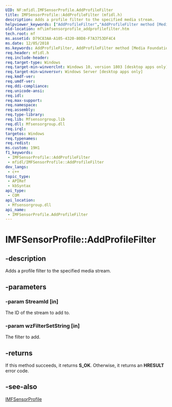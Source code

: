 ```yaml
---
UID: NF:mfidl.IMFSensorProfile.AddProfileFilter
title: IMFSensorProfile::AddProfileFilter (mfidl.h)
description: Adds a profile filter to the specified media stream.
helpviewer_keywords: ["AddProfileFilter","AddProfileFilter method [Media Foundation]","AddProfileFilter method [Media Foundation]","IMFSensorProfile interface","IMFSensorProfile interface [Media Foundation]","AddProfileFilter method","IMFSensorProfile.AddProfileFilter","IMFSensorProfile::AddProfileFilter","mf.imfsensorprofile_addprofilefilter","mfidl/IMFSensorProfile::AddProfileFilter"]
old-location: mf\imfsensorprofile_addprofilefilter.htm
tech.root: mf
ms.assetid: D79C83AA-A105-4320-80D8-F7A3753DF4C4
ms.date: 12/05/2018
ms.keywords: AddProfileFilter, AddProfileFilter method [Media Foundation], AddProfileFilter method [Media Foundation],IMFSensorProfile interface, IMFSensorProfile interface [Media Foundation],AddProfileFilter method, IMFSensorProfile.AddProfileFilter, IMFSensorProfile::AddProfileFilter, mf.imfsensorprofile_addprofilefilter, mfidl/IMFSensorProfile::AddProfileFilter
req.header: mfidl.h
req.include-header: 
req.target-type: Windows
req.target-min-winverclnt: Windows 10, version 1803 [desktop apps only]
req.target-min-winversvr: Windows Server [desktop apps only]
req.kmdf-ver: 
req.umdf-ver: 
req.ddi-compliance: 
req.unicode-ansi: 
req.idl: 
req.max-support: 
req.namespace: 
req.assembly: 
req.type-library: 
req.lib: Mfsensorgroup.lib
req.dll: Mfsensorgroup.dll
req.irql: 
targetos: Windows
req.typenames: 
req.redist: 
ms.custom: 19H1
f1_keywords:
 - IMFSensorProfile::AddProfileFilter
 - mfidl/IMFSensorProfile::AddProfileFilter
dev_langs:
 - c++
topic_type:
 - APIRef
 - kbSyntax
api_type:
 - COM
api_location:
 - Mfsensorgroup.dll
api_name:
 - IMFSensorProfile.AddProfileFilter
---
```


# IMFSensorProfile::AddProfileFilter


## -description

Adds a profile filter to the specified media stream.

## -parameters

### -param StreamId [in]

The ID of the stream to add to.

### -param wzFilterSetString [in]

The filter to add.

## -returns

If this method succeeds, it returns <b xmlns:loc="http://microsoft.com/wdcml/l10n">S_OK</b>. Otherwise, it returns an <b xmlns:loc="http://microsoft.com/wdcml/l10n">HRESULT</b> error code.

## -see-also

<a href="https://docs.microsoft.com/windows/desktop/api/mfidl/nn-mfidl-imfsensorprofile">IMFSensorProfile</a>


